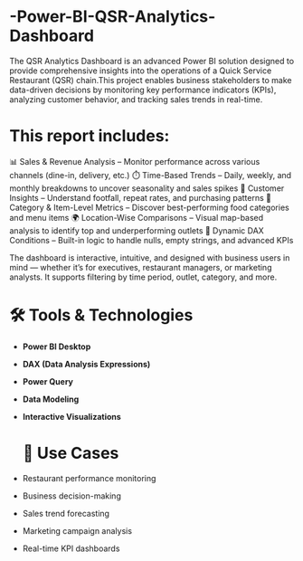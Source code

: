 # -Power-BI-QSR-Analytics-Dashboard
The QSR Analytics Dashboard is an advanced Power BI solution designed to provide comprehensive insights into the operations of a Quick Service Restaurant (QSR) chain.This project enables business stakeholders to make data-driven decisions by monitoring key performance indicators (KPIs), analyzing customer behavior, and tracking sales trends in real-time.

# This report includes:
📊 Sales & Revenue Analysis – Monitor performance across various channels (dine-in, delivery, etc.)
⏱️ Time-Based Trends – Daily, weekly, and monthly breakdowns to uncover seasonality and sales spikes
👥 Customer Insights – Understand footfall, repeat rates, and purchasing patterns
🛒 Category & Item-Level Metrics – Discover best-performing food categories and menu items
🌍 Location-Wise Comparisons – Visual map-based analysis to identify top and underperforming outlets
🧠 Dynamic DAX Conditions – Built-in logic to handle nulls, empty strings, and advanced KPIs

The dashboard is interactive, intuitive, and designed with business users in mind — whether it’s for executives, restaurant managers, or marketing analysts. It supports filtering by time period, outlet, category, and more.

# 🛠 Tools & Technologies
- **Power BI Desktop**
- **DAX (Data Analysis Expressions)**
- **Power Query**
- **Data Modeling**
- **Interactive Visualizations**

  # 🧠 Use Cases
- Restaurant performance monitoring
- Business decision-making
- Sales trend forecasting
- Marketing campaign analysis
- Real-time KPI dashboards


